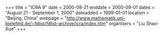 +++
title = "ICRA 9"
date = 2000-08-21
enddate = 2000-09-01
dates = "August 21 - September 1, 2000"
dateadded = 1999-01-01
location = "Beijing, China"
webpage = "http://www.mathematik.uni-bielefeld.de/~fdlist/fdlist-archive/icra/index.htm"
organisers = "Liu Shao-Xue"
+++
